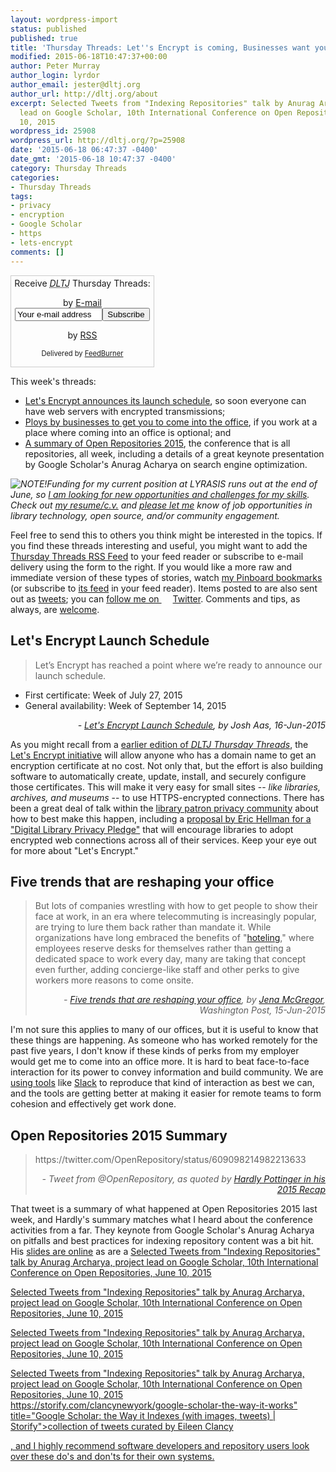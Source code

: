 ```yaml
---
layout: wordpress-import
status: published
published: true
title: 'Thursday Threads: Let''s Encrypt is coming, Businesses want you coming to the office, OR2015 Summary'
modified: 2015-06-18T10:47:37+00:00
author: Peter Murray
author_login: lyrdor
author_email: jester@dltj.org
author_url: http://dltj.org/about
excerpt: Selected Tweets from "Indexing Repositories" talk by Anurag Archarya, project
  lead on Google Scholar, 10th International Conference on Open Repositories, June
  10, 2015
wordpress_id: 25908
wordpress_url: http://dltj.org/?p=25908
date: '2015-06-18 06:47:37 -0400'
date_gmt: '2015-06-18 10:47:37 -0400'
category: Thursday Threads
categories:
- Thursday Threads
tags:
- privacy
- encryption
- Google Scholar
- https
- lets-encrypt
comments: []
---
```

<div id="feedburner-thursday-threads-email-2015w24" class="wp-caption alignright noprint noFrontPage" style="width: 230px;">
<form style="border: 1px solid rgb(204, 204, 204); padding: 3px; margin: 0pt; text-align: center;" action="http://feedburner.google.com/fb/a/mailverify" method="post" target="popupwindow" onsubmit="window.open('http://feedburner.google.com/fb/a/mailverify?uri=thursday-threads', 'popupwindow', 'scrollbars=yes,width=550,height=520');return true">Receive <i><acronym title="Disruptive Library Technology Jester">DLTJ</acronym></i> Thursday Threads:</p>
<p>by&nbsp;<a href="http://feedburner.google.com/fb/a/mailverify?uri=thursday-threads&amp;loc=en_US" title="D.L.T.J. Thursday Threads Email Subscription">E-mail</a><br /><input style="width: 140px;" name="email" value="Your e-mail address" onfocus="if (this.defaultValue==this.value) this.value = ''" type="text"/><input value="thursday-threads" name="uri" type="hidden"/><input name="loc" value="en_US" type="hidden"/><input value="Subscribe" type="submit"/></p>
<p>by&nbsp;<a href="http://feeds.dltj.org/thursday-threads/" title="D.L.T.J. Thursday Threads RSS Feed">RSS</a>
<p style="font-size: 80%;">Delivered by <a href="http://feedburner.google.com" target="_blank" title="Google Feedburner Service">FeedBurner</a></p>
</form>
</div>
<p>This week's threads:</p>
<ul>
<li><a href="/article/thursday-threads-2015w24/#p25908-lets-encrypt">Let's Encrypt announces its launch schedule</a>, so soon everyone can have web servers with encrypted transmissions;</li>
<li><a href="/article/thursday-threads-2015w24/#p25908-office">Ploys by businesses to get you to come into the office</a>, if you work at a place where coming into an office is optional; and</li>
<li><a href="/article/thursday-threads-2015w24/#p25908-or2015">A summary of Open Repositories 2015</a>, the conference that is all repositories, all week, including a details of a great keynote presentation by Google Scholar's Anurag Acharya on search engine optimization.</li>
</ul>
<p><em><img alt="NOTE! " src="/images/note.png" style="float:left;"/>Funding for my current position at LYRASIS runs out at the end of June, so <a href="/article/seeking-new-opportunity/" title="Seeking new opportunity in library technology | Disruptive Library Technology Jester">I am looking for new opportunities and challenges for my skills</a>.  Check out <a href="https://dltj.org/resume/">my resume/<i>c.v.</i></a> and <a href="/contact/">please let me</a> know of job opportunities in library technology, open source, and/or community engagement.</em></p>
<p>Feel free to send this to others you think might be interested in the topics.  If you find these threads interesting and useful, you might want to add the <a title="RSS Feed for DLTJ Thursday Threads" href="http://feeds.dltj.org/thursday-threads/">Thursday Threads RSS Feed</a> to your feed reader or subscribe to e-mail delivery using the form to the right.  If you would like a more raw and immediate version of these types of stories, watch <a title="Peter Murray | Pinboard" href="http://pinboard.in/u:dltj">my Pinboard bookmarks</a> (or subscribe to <a title="RSS feed for Peter Murray's Pinboard account" href="http://feeds.pinboard.in/rss/u:dltj/">its feed</a> in your feed reader).  Items posted to are also sent out as <a title="Peter Murray's Twitter page" href="https://twitter.com/DataG">tweets</a>; you can <a target="_blank" href="https://twitter.com/intent/user?screen_name=DataG">follow me on <span style="background-image: url('//si0.twimg.com/images/dev/cms/intents/bird/bird_blue/bird_16_blue.png'); background-repeat: no-repeat; padding-left: 18px;">Twitter</span></a>.  Comments and tips, as always, are <a href="/contact/">welcome</a>.</p>
<h2 id="p25908-lets-encrypt">Let's Encrypt Launch Schedule</h2>
<blockquote><p>Let&rsquo;s Encrypt has reached a point where we&rsquo;re ready to announce our launch schedule.</p></blockquote>
<ul>
<li>First certificate: Week of July 27, 2015</li>
<li>General availability: Week of September 14, 2015</li>
</ul>
<div style="text-align: right; width: 100%;"><cite>- <a href="https://letsencrypt.org/2015/06/16/lets-encrypt-launch-schedule.html">Let's Encrypt Launch Schedule</a>, by Josh Aas, 16-Jun-2015</cite></div>
<p>As you might recall from a <a href="/article/thursday-threads-2015w21/#p25738-library-https">earlier edition of <i><acronym title="Disruptive Library Technology Jester">DLTJ</acronym> Thursday Threads</i></a>, the <a href="https://letsencrypt.org/">Let's Encrypt initiative</a> will allow anyone who has a domain name to get an encryption certificate at no cost.  Not only that, but the effort is also building software to automatically create, update, install, and securely configure those certificates.  This will make it very easy for small sites -- <em>like libraries, archives, and museums</em> -- to use HTTPS-encrypted connections.  There has been a great deal of talk within the <a href="http://connect.ala.org/node/230603" title="Patron Privacy  | ALA Connect">library patron privacy community</a> about how to best make this happen, including a <a href="http://lists.ala.org/sympa/arc/patronprivacy/2015-06/msg00018.html" title="patronprivacy - Patron Privacy Interest Group">proposal by Eric Hellman for a "Digital Library Privacy Pledge"</a> that will encourage libraries to adopt encrypted web connections across all of their services.  Keep your eye out for more about "Let's Encrypt."</p>
<h2 id="p25908-office">Five trends that are reshaping your office</h2>
<blockquote><p>But lots of companies wrestling with how to get people to show their face at work, in an era where telecommuting is increasingly popular, are trying to lure them back rather than mandate it. While organizations have long embraced the benefits of "<a href="http://www.workforce.com/articles/21072-office-hoteling-some-companies-offer-reservations-but-some-workers-have-reservations" title="Office &lsquo;Hoteling&rsquo;: Some Companies Offer Reservations, but Some Workers Have Reservations | 2015-02-03 | Workforce.com">hoteling</a>," where employees reserve desks for themselves rather than getting a dedicated space to work every day, many are taking that concept even further, adding concierge-like staff and other perks to give workers more reasons to come onsite.
<div style="text-align: right; width: 100%;"><cite>- <a href="http://www.washingtonpost.com/blogs/on-leadership/wp/2015/06/15/five-trends-that-are-reshaping-what-your-office-looks-like/" title="Five trends that are reshaping your office | The Washington Post">Five trends that are reshaping your office</a>, by <a href="http://www.washingtonpost.com/people/jena-mcgregor" title="Jena McGregor - The Washington Post">Jena McGregor</a>, Washington Post, 15-Jun-2015</cite></div>
</blockquote>
<p>I'm not sure this applies to many of our offices, but it is useful to know that these things are happening.  As someone who has worked remotely for the past five years, I don't know if these kinds of perks from my employer would get me to come into an office more.  It is hard to beat face-to-face interaction for its power to convey information and build community.  We are <a href="/article/setting-the-right-environment/">using tools</a> like <a href="https://slack.com/">Slack</a> to reproduce that kind of interaction as best we can, and the tools are getting better at making it easier for remote teams to form cohesion and effectively get work done.</p>
<h2 id="p25908-or2015">Open Repositories 2015 Summary</h2>
<blockquote><p>
https://twitter.com/OpenRepository/status/609098214982213633</p>
<div style="text-align: right; width: 100%;"><cite>- <span class="removed_link" title="https://twitter.com/OpenRepository/status/609098214982213633">Tweet</span> from @OpenRepository, as quoted by <a href="http://lso.umsystem.edu/~pottingerhj/article/47/or-2015-recap" title="article: hardy@lso: OR 2015 Recap">Hardly Pottinger in his 2015 Recap</a></cite></div>
</blockquote>
<p>That tweet is a summary of what happened at Open Repositories 2015 last week, and Hardly's summary matches what I heard about the conference activities from a far.  They keynote from Google Scholar's Anurag Acharya on pitfalls and best practices for indexing repository content was a bit hit.  His <a href="http://www.or2015.net/wp-content/uploads/2015/06/or-2015-anurag-google-scholar.pdf" title="Google Scholar's Anurag Acharya's presentation at #OR2015 : Indexing Repositories: Pitfalls &amp; Best Practices [PDF]">slides are online</a> as are a <a href="Selected Tweets from "Indexing Repositories" talk by Anurag Archarya, project lead on Google Scholar, 10th International Conference on Open Repositories, June 10, 2015<br />
Selected Tweets from "Indexing Repositories" talk by Anurag Archarya, project lead on Google Scholar, 10th International Conference on Open Repositories, June 10, 2015</p>
<p>Selected Tweets from "Indexing Repositories" talk by Anurag Archarya, project lead on Google Scholar, 10th International Conference on Open Repositories, June 10, 2015</p>
<p>Selected Tweets from "Indexing Repositories" talk by Anurag Archarya, project lead on Google Scholar, 10th International Conference on Open Repositories, June 10, 2015</p>
<p>Selected Tweets from "Indexing Repositories" talk by Anurag Archarya, project lead on Google Scholar, 10th International Conference on Open Repositories, June 10, 2015<br />
https://storify.com/clancynewyork/google-scholar-the-way-it-works" title="Google Scholar: the Way it Indexes (with images, tweets) | Storify">collection of tweets curated by Eileen Clancy</p>
<p>, and I highly recommend software developers and repository users look over these do's and don'ts for their own systems.</p>

